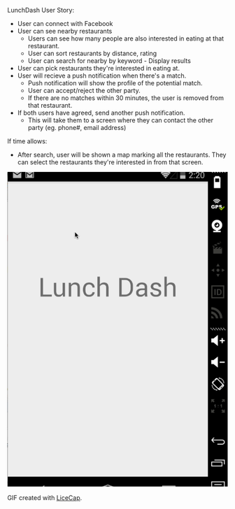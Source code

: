LunchDash User Story:

* User can connect with Facebook  
* User can see nearby restaurants  
	* Users can see how many people are also interested in eating at that restaurant. 
	* User can sort restaurants by distance, rating  
	* User can search for nearby by keyword - Display results  
* User can pick restaurants they're interested in eating at.  
* User will recieve a push notification when there's a match.  
	* Push notification will show the profile of the potential match.  
	* User can accept/reject the other party.  
	* If there are no matches within 30 minutes, the user is removed from that restaurant.  
* If both users have agreed, send another push notification.  
	* This will take them to a screen where they can contact the other party (eg. phone#, email address)  


If time allows:  

* After search, user will be shown a map marking all the restaurants.  They can select the restaurants they're interested in from that screen.


![Video Walkthrough](walkthrough.gif)

GIF created with [LiceCap](http://www.cockos.com/licecap/).

	
